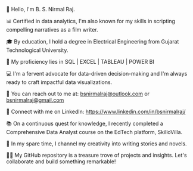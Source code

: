 👋 Hello, I'm B. S. Nirmal Raj.

📊 Certified in data analytics, I'm also known for my skills in scripting compelling narratives as a film writer.

🎓 By education, I hold a degree in Electrical Engineering from Gujarat Technological University.

💼 My proficiency lies in SQL | EXCEL | TABLEAU | POWER BI

💻 I'm a fervent advocate for data-driven decision-making and I'm always ready to craft impactful data visualizations.

📧 You can reach out to me at: bsnirmalraj@outlook.com or bsnirmalraj@gmail.com

🔗 Connect with me on LinkedIn: https://www.linkedin.com/in/bsnirmalraj/ 

📚 On a continuous quest for knowledge, I recently completed a Comprehensive Data Analyst course on the EdTech platform, SkilloVilla.

📖 In my spare time, I channel my creativity into writing stories and novels.

👨‍💻 My GitHub repository is a treasure trove of projects and insights. Let's collaborate and build something remarkable!

<!---
bsnirmalraj/bsnirmalraj is a ✨ special ✨ repository because its `README.md` (this file) appears on your GitHub profile.
You can click the Preview link to take a look at your changes.
--->
